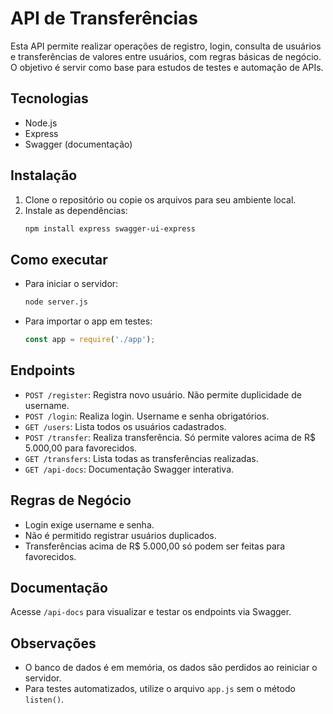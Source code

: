 # API de Transferências

Esta API permite realizar operações de registro, login, consulta de usuários e transferências de valores entre usuários, com regras básicas de negócio. O objetivo é servir como base para estudos de testes e automação de APIs.

## Tecnologias
- Node.js
- Express
- Swagger (documentação)

## Instalação

1. Clone o repositório ou copie os arquivos para seu ambiente local.
2. Instale as dependências:
   ```bash
   npm install express swagger-ui-express
   ```

## Como executar

- Para iniciar o servidor:
  ```bash
  node server.js
  ```
- Para importar o app em testes:
  ```js
  const app = require('./app');
  ```

## Endpoints

- `POST /register`: Registra novo usuário. Não permite duplicidade de username.
- `POST /login`: Realiza login. Username e senha obrigatórios.
- `GET /users`: Lista todos os usuários cadastrados.
- `POST /transfer`: Realiza transferência. Só permite valores acima de R$ 5.000,00 para favorecidos.
- `GET /transfers`: Lista todas as transferências realizadas.
- `GET /api-docs`: Documentação Swagger interativa.

## Regras de Negócio
- Login exige username e senha.
- Não é permitido registrar usuários duplicados.
- Transferências acima de R$ 5.000,00 só podem ser feitas para favorecidos.

## Documentação
Acesse `/api-docs` para visualizar e testar os endpoints via Swagger.

## Observações
- O banco de dados é em memória, os dados são perdidos ao reiniciar o servidor.
- Para testes automatizados, utilize o arquivo `app.js` sem o método `listen()`.
